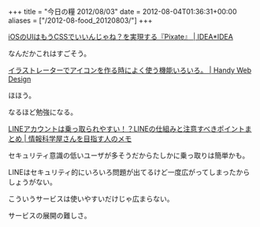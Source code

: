 +++
title = "今日の糧 2012/08/03"
date = 2012-08-04T01:36:31+00:00
aliases = ["/2012-08-food_20120803/"]
+++

  [iOSのUIはもうCSSでいいんじゃね？を実現する『Pixate』 | IDEA*IDEA](http://www.ideaxidea.com/archives/2012/08/pixate.html)

なんだかこれはすごそう。

  [イラストレーターでアイコンを作る時によく使う機能いろいろ。 | Handy Web Design](http://handywebdesign.net/2012/08/menu-item-for-making-icon/)

ほほう。

なるほど勉強になる。

  [LINEアカウントは乗っ取られやすい！？LINEの仕組みと注意すべきポイントまとめ | 情報科学屋さんを目指す人のメモ](http://did2memo.net/2012/08/01/naver-line-password/)

セキュリティ意識の低いユーザが多そうだからたしかに乗っ取りは簡単かも。

LINEはセキュリティ的にいろいろ問題が出てるけど一度広がってしまったからしょうがない。

こういうサービスは使いやすいだけじゃ広まらない。

サービスの展開の難しさ。

